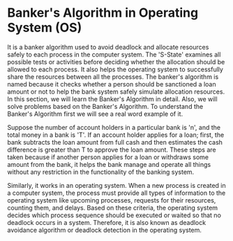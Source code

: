 # Banker's Algorithm in Operating System (OS)

It is a banker algorithm used to avoid deadlock and allocate resources safely to each process in the computer system. The 'S-State' examines all possible tests or activities before deciding whether the allocation should be allowed to each process. It also helps the operating system to successfully share the resources between all the processes. The banker's algorithm is named because it checks whether a person should be sanctioned a loan amount or not to help the bank system safely simulate allocation resources. In this section, we will learn the Banker's Algorithm in detail. Also, we will solve problems based on the Banker's Algorithm. To understand the Banker's Algorithm first we will see a real word example of it.

Suppose the number of account holders in a particular bank is 'n', and the total money in a bank is 'T'. If an account holder applies for a loan; first, the bank subtracts the loan amount from full cash and then estimates the cash difference is greater than T to approve the loan amount. These steps are taken because if another person applies for a loan or withdraws some amount from the bank, it helps the bank manage and operate all things without any restriction in the functionality of the banking system.

Similarly, it works in an operating system. When a new process is created in a computer system, the process must provide all types of information to the operating system like upcoming processes, requests for their resources, counting them, and delays. Based on these criteria, the operating system decides which process sequence should be executed or waited so that no deadlock occurs in a system. Therefore, it is also known as deadlock avoidance algorithm or deadlock detection in the operating system.
